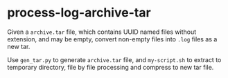 # process-log-archive-tar

Given a `archive.tar` file, which contains UUID named files without extension, and may be empty, convert non-empty files into `.log` files as a new tar.

Use `gen_tar.py` to generate `archive.tar` file, and `my-script.sh` to extract to temporary directory, file by file processing and compress to new tar file.
